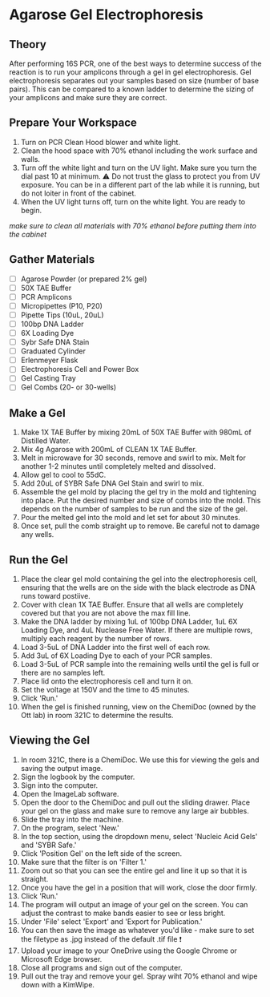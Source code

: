# Agarose Gel Electrophoresis

## Theory
After performing 16S PCR, one of the best ways to determine success of the reaction is to run your amplicons through a gel in gel electrophoresis. Gel electrophoresis separates out your samples based on size (number of base pairs). This can be compared to a known ladder to determine the sizing of your amplicons and make sure they are correct. 

## Prepare Your Workspace

1. Turn on PCR Clean Hood blower and white light. 
2. Clean the hood space with 70% ethanol including the work surface and walls. 
3. Turn off the white light and turn on the UV light. Make sure you turn the dial past 10 at minimum. ⚠️ Do not trust the glass to protect you from UV exposure. You can be in a different part of the lab while it is running, but do not loiter in front of the cabinet. 
4. When the UV light turns off, turn on the white light. You are ready to begin. 

*make sure to clean all materials with 70% ethanol before putting them into the cabinet*

## Gather Materials

- [ ] Agarose Powder (or prepared 2% gel)
- [ ] 50X TAE Buffer
- [ ] PCR Amplicons
- [ ] Micropipettes (P10, P20)
- [ ] Pipette Tips (10uL, 20uL)
- [ ] 100bp DNA Ladder
- [ ] 6X Loading Dye
- [ ] Sybr Safe DNA Stain
- [ ] Graduated Cylinder
- [ ] Erlenmeyer Flask
- [ ] Electrophoresis Cell and Power Box
- [ ] Gel Casting Tray
- [ ] Gel Combs (20- or 30-wells)

## Make a Gel

1. Make 1X TAE Buffer by mixing 20mL of 50X TAE Buffer with 980mL of Distilled Water. 
2. Mix 4g Agarose with 200mL of CLEAN 1X TAE Buffer. 
3. Melt in microwave for 30 seconds, remove and swirl to mix. Melt for another 1-2 minutes until completely melted and dissolved. 
4. Allow gel to cool to 55dC.
5. Add 20uL of SYBR Safe DNA Gel Stain and swirl to mix. 
6. Assemble the gel mold by placing the gel try in the mold and tightening into place. Put the desired number and size of combs into the mold. This depends on the number of samples to be run and the size of the gel. 
7. Pour the melted gel into the mold and let set for about 30 minutes.
8. Once set, pull the comb straight up to remove. Be careful not to damage any wells. 

## Run the Gel

1. Place the clear gel mold containing the gel into the electrophoresis cell, ensuring that the wells are on the side with the black electrode as DNA runs toward postiive. 
2. Cover with clean 1X TAE Buffer. Ensure that all wells are completely covered but that you are not above the max fill line. 
3. Make the DNA ladder by mixing 1uL of 100bp DNA Ladder, 1uL 6X Loading Dye, and 4uL Nuclease Free Water. If there are multiple rows, multiply each reagent by the number of rows. 
4. Load 3-5uL of DNA Ladder into the first well of each row. 
5. Add 3uL of 6X Loading Dye to each of your PCR samples. 
6. Load 3-5uL of PCR sample into the remaining wells until the gel is full or there are no samples left. 
7. Place lid onto the electrophoresis cell and turn it on. 
8. Set the voltage at 150V and the time to 45 minutes. 
9. Click 'Run.'
10. When the gel is finished running, view on the ChemiDoc (owned by the Ott lab) in room 321C to determine the results. 

## Viewing the Gel

1. In room 321C, there is a ChemiDoc. We use this for viewing the gels and saving the output image. 
2. Sign the logbook by the computer. 
3. Sign into the computer. 
4. Open the ImageLab software. 
5. Open the door to the ChemiDoc and pull out the sliding drawer. Place your gel on the glass and make sure to remove any large air bubbles. 
6. Slide the tray into the machine. 
7. On the program, select 'New.'
8. In the top section, using the dropdown menu, select 'Nucleic Acid Gels' and 'SYBR Safe.'
9. Click 'Position Gel' on the left side of the screen. 
10. Make sure that the filter is on 'Filter 1.'
11. Zoom out so that you can see the entire gel and line it up so that it is straight. 
12. Once you have the gel in a position that will work, close the door firmly. 
13. Click 'Run.'
14. The program will output an image of your gel on the screen. You can adjust the contrast to make bands easier to see or less bright. 
15. Under 'File' select 'Export' and 'Export for Publication.'
16. You can then save the image as whatever you'd like - make sure to set the filetype as .jpg instead of the default .tif file ❗
17. Upload your image to your OneDrive using the Google Chrome or Microsoft Edge browser. 
18. Close all programs and sign out of the computer. 
19. Pull out the tray and remove your gel. Spray wiht 70% ethanol and wipe down with a KimWipe. 
